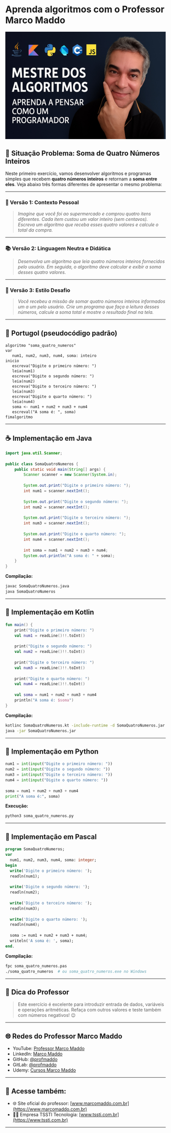 # Aprenda algoritmos com o Professor Marco Maddo

![Mestre dos Algoritmos](https://raw.githubusercontent.com/profmaddo/algoritmos-resolvidos-java-kotlin-python-pascal/main/images/mestre-dos-algoritmos-02.jpeg)


## 🧠 Situação Problema: Soma de Quatro Números Inteiros

Neste primeiro exercício, vamos desenvolver algoritmos e programas simples que recebem **quatro números inteiros** e retornam a **soma entre eles**. Veja abaixo três formas diferentes de apresentar o mesmo problema:

---

### 🎯 Versão 1: Contexto Pessoal

> *Imagine que você foi ao supermercado e comprou quatro itens diferentes. Cada item custou um valor inteiro (sem centavos). Escreva um algoritmo que receba esses quatro valores e calcule o total da compra.*

---

### 📚 Versão 2: Linguagem Neutra e Didática

> *Desenvolva um algoritmo que leia quatro números inteiros fornecidos pelo usuário. Em seguida, o algoritmo deve calcular e exibir a soma desses quatro valores.*

---

### 🧩 Versão 3: Estilo Desafio

> *Você recebeu a missão de somar quatro números inteiros informados um a um pelo usuário. Crie um programa que faça a leitura desses números, calcule a soma total e mostre o resultado final na tela.*

---

## 💬 Portugol (pseudocódigo padrão)

```portugol
algoritmo "soma_quatro_numeros"
var
   num1, num2, num3, num4, soma: inteiro
inicio
   escreva("Digite o primeiro número: ")
   leia(num1)
   escreva("Digite o segundo número: ")
   leia(num2)
   escreva("Digite o terceiro número: ")
   leia(num3)
   escreva("Digite o quarto número: ")
   leia(num4)
   soma <- num1 + num2 + num3 + num4
   escreval("A soma é: ", soma)
fimalgoritmo
```

---

## ☕ Implementação em Java

```java
import java.util.Scanner;

public class SomaQuatroNumeros {
    public static void main(String[] args) {
        Scanner scanner = new Scanner(System.in);

        System.out.print("Digite o primeiro número: ");
        int num1 = scanner.nextInt();

        System.out.print("Digite o segundo número: ");
        int num2 = scanner.nextInt();

        System.out.print("Digite o terceiro número: ");
        int num3 = scanner.nextInt();

        System.out.print("Digite o quarto número: ");
        int num4 = scanner.nextInt();

        int soma = num1 + num2 + num3 + num4;
        System.out.println("A soma é: " + soma);
    }
}
```

**Compilação:**

```bash
javac SomaQuatroNumeros.java
java SomaQuatroNumeros
```

---

## 💙 Implementação em Kotlin

```kotlin
fun main() {
    print("Digite o primeiro número: ")
    val num1 = readLine()!!.toInt()

    print("Digite o segundo número: ")
    val num2 = readLine()!!.toInt()

    print("Digite o terceiro número: ")
    val num3 = readLine()!!.toInt()

    print("Digite o quarto número: ")
    val num4 = readLine()!!.toInt()

    val soma = num1 + num2 + num3 + num4
    println("A soma é: $soma")
}
```

**Compilação:**

```bash
kotlinc SomaQuatroNumeros.kt -include-runtime -d SomaQuatroNumeros.jar
java -jar SomaQuatroNumeros.jar
```

---

## 🐍 Implementação em Python

```python
num1 = int(input("Digite o primeiro número: "))
num2 = int(input("Digite o segundo número: "))
num3 = int(input("Digite o terceiro número: "))
num4 = int(input("Digite o quarto número: "))

soma = num1 + num2 + num3 + num4
print("A soma é:", soma)
```

**Execução:**

```bash
python3 soma_quatro_numeros.py
```

---

## 🧙 Implementação em Pascal

```pascal
program SomaQuatroNumeros;
var
  num1, num2, num3, num4, soma: integer;
begin
  write('Digite o primeiro número: ');
  readln(num1);

  write('Digite o segundo número: ');
  readln(num2);

  write('Digite o terceiro número: ');
  readln(num3);

  write('Digite o quarto número: ');
  readln(num4);

  soma := num1 + num2 + num3 + num4;
  writeln('A soma é: ', soma);
end.
```

**Compilação:**

```bash
fpc soma_quatro_numeros.pas
./soma_quatro_numeros  # ou soma_quatro_numeros.exe no Windows
```

---

## 🧠 Dica do Professor

> Este exercício é excelente para introduzir entrada de dados, variáveis e operações aritméticas. Refaça com outros valores e teste também com números negativos! 😉

---

## 🌐 Redes do Professor Marco Maddo

* YouTube: [Professor Marco Maddo](https://www.youtube.com/@ProfessorMarcoMaddo)
* LinkedIn: [Marco Maddo](https://www.linkedin.com/in/marcomaddo/)
* GitHub: [@profmaddo](https://github.com/profmaddo)
* GitLab: [@profmaddo](https://gitlab.com/profmaddo)
* Udemy: [Cursos Marco Maddo](https://www.udemy.com/user/marcomaddo/)

---

## 🚀 Acesse também:

* 🌐 Site oficial do professor: [www.marcomaddo.com.br](https://www.marcomaddo.com.br)
* 🧑‍💼 Empresa TSSTI Tecnologia: [www.tssti.com.br](https://www.tssti.com.br)

---
